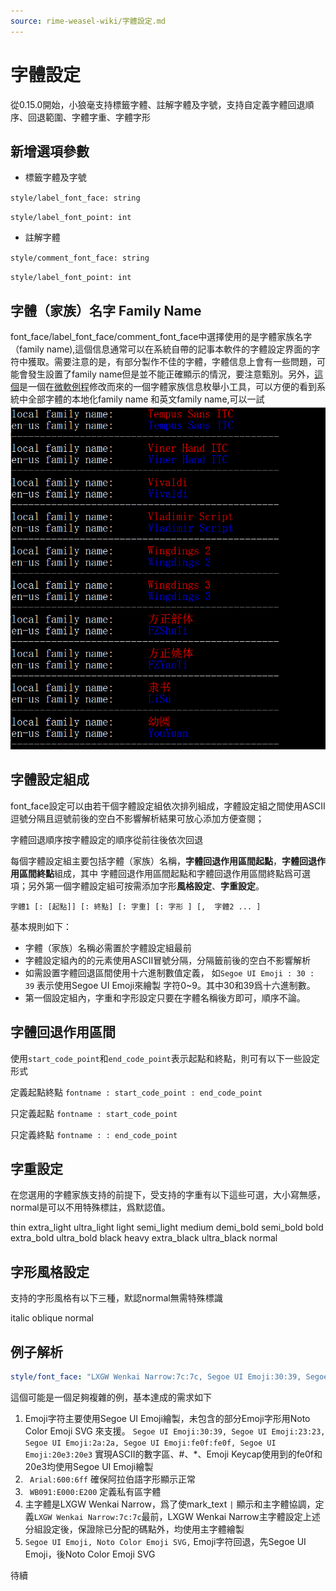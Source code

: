 ```yaml
---
source: rime-weasel-wiki/字體設定.md
---
```


# 字體設定

從0.15.0開始，小狼毫支持標籤字體、註解字體及字號，支持自定義字體回退順序、回退範圍、字體字重、字體字形

## 新增選項參數
* 標籤字體及字號

`style/label_font_face: string`

`style/label_font_point: int`

* 註解字體

`style/comment_font_face: string`

`style/label_font_point: int`

## 字體（家族）名字 Family Name

font_face/label_font_face/comment_font_face中選擇使用的是字體家族名字（family name),這個信息通常可以在系統自帶的記事本軟件的字體設定界面的字符中獲取。需要注意的是，有部分製作不佳的字體，字體信息上會有一些問題，可能會發生設置了family name但是並不能正確顯示的情況，要注意甄別。另外，[這個](https://github.com/fxliang/FontEnumeration/releases/tag/0.0.1)是一個在[微軟例程](https://github.com/microsoft/Windows-classic-samples/tree/main/Samples/Win7Samples/multimedia/DirectWrite/FontEnumeration)修改而來的一個字體家族信息枚舉小工具，可以方便的看到系統中全部字體的本地化family name 和英文family name,可以一試
![image](assets/4023160/a0441aaf-18b7-4fd2-b026-9ccadab56d56.png)

## 字體設定組成

font_face設定可以由若干個字體設定組依次排列組成，字體設定組之間使用ASCII逗號分隔且逗號前後的空白不影響解析結果可放心添加方便查閱；

字體回退順序按字體設定的順序從前往後依次回退

每個字體設定組主要包括字體（家族）名稱，**字體回退作用區間起點**，**字體回退作用區間終點**組成，其中 字體回退作用區間起點和字體回退作用區間終點爲可選項；另外第一個字體設定組可按需添加字形**風格設定**、**字重設定**。

`字體1 [: [起點]] [: 終點] [: 字重] [: 字形 ] [,  字體2 ... ] `

基本規則如下：
* 字體（家族）名稱必需置於字體設定組最前
* 字體設定組內的的元素使用ASCII冒號分隔，分隔籤前後的空白不影響解析
* 如需設置字體回退區間使用十六進制數值定義， 如`Segoe UI Emoji : 30 : 39` 表示使用Segoe UI Emoji來繪製 字符0~9。其中30和39爲十六進制數。
* 第一個設定組內，字重和字形設定只要在字體名稱後方即可，順序不論。

## 字體回退作用區間

使用`start_code_point`和`end_code_point`表示起點和終點，則可有以下一些設定形式

定義起點終點   `fontname : start_code_point : end_code_point`

只定義起點     `fontname : start_code_point`

只定義終點     `fontname : : end_code_point`

## 字重設定
在您選用的字體家族支持的前提下，受支持的字重有以下這些可選，大小寫無感，normal是可以不用特殊標註，爲默認值。

thin extra_light ultra_light light semi_light medium demi_bold semi_bold bold extra_bold ultra_bold black heavy extra_black ultra_black normal

## 字形風格設定
支持的字形風格有以下三種，默認normal無需特殊標識

italic oblique normal

## 例子解析

```yaml
style/font_face: "LXGW Wenkai Narrow:7c:7c, Segoe UI Emoji:30:39, Segoe UI Emoji:23:23, Segoe UI Emoji:2a:2a, Segoe UI Emoji:fe0f:fe0f, Segoe UI Emoji:20e3:20e3, Arial:600:6ff, WB091:E000:E200，LXGW Wenkai Narrow, Segoe UI Emoji, Noto Color Emoji SVG"
```
這個可能是一個足夠複雜的例，基本達成的需求如下 
1. Emoji字符主要使用Segoe UI Emoji繪製，未包含的部分Emoji字形用Noto Color Emoji SVG 來支援。
`Segoe UI Emoji:30:39, Segoe UI Emoji:23:23, Segoe UI Emoji:2a:2a, Segoe UI Emoji:fe0f:fe0f, Segoe UI Emoji:20e3:20e3`
 實現ASCII的數字區、#、*、Emoji Keycap使用到的fe0f和20e3均使用Segoe UI Emoji繪製
2. ` Arial:600:6ff` 確保阿拉伯語字形顯示正常
3. ` WB091:E000:E200` 定義私有區字體
4. 主字體是LXGW Wenkai Narrow，爲了使mark_text `|` 顯示和主字體協調，定義`LXGW Wenkai Narrow:7c:7c`最前，LXGW Wenkai Narrow主字體設定上述分組設定後，保證除已分配的碼點外，均使用主字體繪製
5. ` Segoe UI Emoji, Noto Color Emoji SVG, ` Emoji字符回退，先Segoe UI Emoji，後Noto Color Emoji SVG


 

待續
